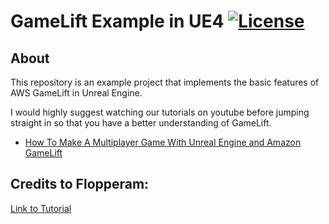 # GameLift Example in UE4 [![License](https://img.shields.io/github/license/chris-gong/gamelift-example-ue4.svg)](https://github.com/chris-gong/gamelift-example-ue4/blob/master/LICENSE)

## About
This repository is an example project that implements the basic features of AWS GameLift in Unreal Engine.

I would highly suggest watching our tutorials on youtube before jumping straight in so that you have a better understanding of GameLift.

- [How To Make A Multiplayer Game With Unreal Engine and Amazon GameLift](https://www.youtube.com/watch?v=tOy0xYaP3wA&list=PLa1dM5bPQv0u2IWZRIxtRqwWVJNOUtlbF)

## Credits to Flopperam:

[Link to Tutorial](https://www.youtube.com/watch?v=tOy0xYaP3wA&list=PLa1dM5bPQv0u2IWZRIxtRqwWVJNOUtlbF)


